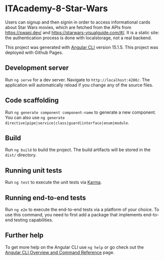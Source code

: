 # ITAcademy-8-Star-Wars
Users can signup and then signin in order to access informational cards about Star Wars movies, which are fetched from the APIs from https://swapi.dev/ and https://starwars-visualguide.com/#/. It is a static site: the authentication process is done with localstorage, not a real backend.

This project was generated with [Angular CLI](https://github.com/angular/angular-cli) version 15.1.5.
This project was deployed with Github Pages.

## Development server

Run `ng serve` for a dev server. Navigate to `http://localhost:4200/`. The application will automatically reload if you change any of the source files.

## Code scaffolding

Run `ng generate component component-name` to generate a new component. You can also use `ng generate directive|pipe|service|class|guard|interface|enum|module`.

## Build

Run `ng build` to build the project. The build artifacts will be stored in the `dist/` directory.

## Running unit tests

Run `ng test` to execute the unit tests via [Karma](https://karma-runner.github.io).

## Running end-to-end tests

Run `ng e2e` to execute the end-to-end tests via a platform of your choice. To use this command, you need to first add a package that implements end-to-end testing capabilities.

## Further help

To get more help on the Angular CLI use `ng help` or go check out the [Angular CLI Overview and Command Reference](https://angular.io/cli) page.
